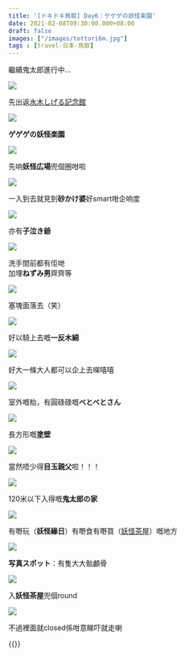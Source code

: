 ```yaml
---
title: '[ドキドキ鳥取] Day6：ゲゲゲの妖怪楽園'
date: 2021-02-08T09:30:00.000+08:00
draft: false
images: ["/images/tottori6m.jpg"]
tags : [travel-日本-鳥取]
---
```

繼續鬼太郎進行中...

![](/images/tottori6m0.jpg)

先出返[水木しげる記念館](https://hidie.net/tottori6l/)  

![](/images/tottori6m1.jpg)

**ゲゲゲの妖怪楽園**  

![](/images/tottori6m.jpg)

先响**妖怪広場**兜個圈咁啦  

![](/images/tottori6m4.jpg)

一入到去就見到**砂かけ婆**好smart咁企响度  

![](/images/tottori6m5.jpg)

亦有**子泣き爺**

![](/images/tottori6m6.jpg)

洗手間前都有佢哋  
加埋**ねずみ男**齊齊等  

![](/images/tottori6m7.jpg)

塞塊面落去（笑）

![](/images/tottori6m8.jpg)

好以騎上去嘅**一反木綿**  

![](/images/tottori6m9.jpg)

好大一條大人都可以企上去㗎嘻嘻  

![](/images/tottori6m10.jpg)

室外嘅枱，有圓碌碌嘅**べとべとさん**  

![](/images/tottori6m11.jpg)

長方形嘅**塗壁**

![](/images/tottori6m12.jpg)

當然唔少得**目玉親父**啦！！！

![](/images/tottori6m13.jpg)

120米以下入得嘅**鬼太郎の家**

![](/images/tottori6m2.jpg)

有嘢玩（**妖怪緣日**）有嘢食有嘢買（[妖怪茶屋](https://hidie.net/tottori7i/)）嘅地方  

![](/images/tottori6m14.jpg)

**写真スポット**：有隻大大骷顱骨  

![](/images/tottori6m15.jpg)

入**妖怪茶屋**兜個round  

![](/images/tottori6m3.jpg)

不過裡面就closed係咁意睇吓就走喇  




    
  
{{<tottori>}}  
